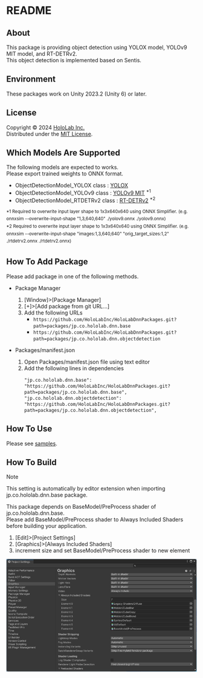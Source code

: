 # README

## About

This package is providing object detection using YOLOX model, YOLOv9 MIT model, and RT-DETRv2.  
This object detection is implemented based on Sentis.  

## Environment

These packages work on Unity 2023.2 (Unity 6) or later.  

## License

Copyright &copy; 2024 [HoloLab Inc.](https://hololab.co.jp/)  
Distributed under the [MIT License](LICENSE).  

## Which Models Are Supported

The following models are expected to works.  
Please export trained weights to ONNX format.  

* ObjectDetectionModel_YOLOX class : [YOLOX](https://github.com/Megvii-BaseDetection/YOLOX)
* ObjectDetectionModel_YOLOv9 class : [YOLOv9 MIT](https://github.com/WongKinYiu/YOLO) <sup>*1</sup>
* ObjectDetectionModel_RTDETRv2 class : [RT-DETRv2](https://github.com/lyuwenyu/RT-DETR) <sup>*2</sup>

<sup>*1 Required to overwrite input layer shape to 1x3x640x640 using ONNX Simplifier. (e.g. onnxsim --overwrite-input-shape "1,3,640,640" ./yolov9.onnx ./yolov9.onnx)</sup>  
<sup>*2 Required to overwrite input layer shape to 1x3x640x640 using ONNX Simplifier. (e.g. onnxsim --overwrite-input-shape "images:1,3,640,640" "orig_target_sizes:1,2" ./rtdetrv2.onnx ./rtdetrv2.onnx)</sup>  

## How To Add Package

Please add package in one of the following methods.  

* Package Manager

    1. [Window]>[Package Manager]
    2. [+]>[Add package from git URL...]
    3. Add the following URLs
        * ```https://github.com/HoloLabInc/HoloLabDnnPackages.git?path=packages/jp.co.hololab.dnn.base```
        * ```https://github.com/HoloLabInc/HoloLabDnnPackages.git?path=packages/jp.co.hololab.dnn.objectdetection```

* Packages/manifest.json

    1. Open Packages/manifest.json file using text editor
    2. Add the following lines in dependencies
        ```
        "jp.co.hololab.dnn.base": "https://github.com/HoloLabInc/HoloLabDnnPackages.git?path=packages/jp.co.hololab.dnn.base",
        "jp.co.hololab.dnn.objectdetection": "https://github.com/HoloLabInc/HoloLabDnnPackages.git?path=packages/jp.co.hololab.dnn.objectdetection",
        ```

## How To Use

Please see [samples](../Samples~).  

## How To Build

> [!NOTE]  
> This setting is automatically by editor extension when importing jp.co.hololab.dnn.base package.  

This package depends on BaseModel/PreProcess shader of jp.co.hololab.dnn.base.  
Please add BaseModel/PreProcess shader to Always Included Shaders before building your application.  

1. [Edit]>[Project Settings]
2. [Graphics]>[Always Included Shaders]
3. increment size and set BaseModel/PreProcess shader to new element

![Always Included Shaders](image.png)

